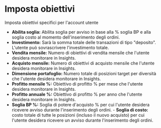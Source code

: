 # **Imposta obiettivi**

Imposta obiettivi specifici per l'account utente

- **Abilita soglia:** Abilita soglia per avviso in base alla % soglia BP e alla soglia costo al momento dell'inserimento degli ordini.
- **Investimento:** Sarà la somma totale delle transazioni di tipo "deposito". L'utente può sovrascrivere l'investimento totale.
- **Vendita mensile:** Numero di obiettivi di vendita mensile che l'utente desidera monitorare in Insights.
- **Acquisto mensile:** Numero di obiettivi di acquisto mensile che l'utente desidera monitorare in Insights.
- **Dimensione portafoglio:** Numero totale di posizioni target per diversità che l'utente desidera monitorare in Insights.
- **Profitto mensile %:** Obiettivo di profitto % per mese che l'utente desidera monitorare in Insights.
- **Profitto annuale %:** Obiettivo di profitto % per anno che l'utente desidera monitorare in Insights.
- **Soglia BP %:** Soglia di potere d'acquisto % per cui l'utente desidera ricevere avviso durante l'inserimento degli ordini. - **Soglia di costo:** costo totale di tutte le posizioni (incluso il nuovo acquisto) per cui l'utente desidera ricevere un avviso durante l'inserimento degli ordini.

